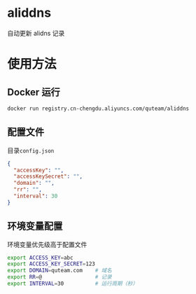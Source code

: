 # aliddns

自动更新 alidns 记录

# 使用方法

## Docker 运行

```sh
docker run registry.cn-chengdu.aliyuncs.com/quteam/aliddns
```

## 配置文件
目录`config.json`
```json
{
  "accessKey": "",
  "accessKeySecret": "",
  "domain": "",
  "rr": "",
  "interval": 30
}
```

## 环境变量配置
环境变量优先级高于配置文件

```sh
export ACCESS_KEY=abc
export ACCESS_KEY_SECRET=123
export DOMAIN=quteam.com    # 域名
export RR=@                 # 记录
export INTERVAL=30          # 运行周期（秒）
```
